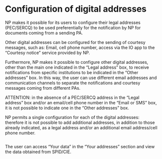 # Configuration of digital addresses

NP makes it possible for its users to configure their legal addresses (PEC/SERCQ) to be used preferentially for the notification by NP for documents coming from a sending PA.

Other digital addresses can be configured for the sending of courtesy messages, such as: Email, cell phone number, access via the IO app to the “Courtesy notice” service provided by NP.

Furthermore, NP makes it possible to configure other digital addresses, other than the main one indicated in the “Legal address” box, to receive notifications from specific institutions to be indicated in the “Other addresses” box. In this way, the user can use different email addresses and communication channels to separate the notifications and courtesy messages coming from different PAs.

ATTENTION: in the absence of a PEC/SERCQ address in the “Legal address” box and/or an email/cell phone number in the “Email or SMS” box, it is not possible to indicate one in the “Other addresses” box.

NP permits a single configuration for each of the digital addresses: therefore it is not possible to add additional addresses, in addition to those already indicated, as a legal address and/or an additional email address/cell phone number.

<figure><img src="../../../../.gitbook/assets/image (40).png" alt=""><figcaption></figcaption></figure>

The user can access “Your data” in the “Your addresses” section and view the data obtained from SPID/CIE.

<figure><img src="../../../../.gitbook/assets/image (35).png" alt=""><figcaption></figcaption></figure>

